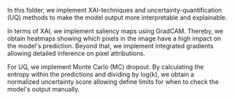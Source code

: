 In this folder, we implement XAI-techniques and uncertainty-quantification (UQ) methods to make the model output more interpretable and explainable. 

In terms of XAI, we implement saliency maps using GradCAM. Thereby, we obtain heatmaps showing which pixels in the image have a high impact on the model's prediction. 
Beyond that, we implement integrated gradients allowing detailed inference on pixel attributions. 

For UQ, we implement Monte Carlo (MC) dropout. By calculating the entropy within the predictions and dividing by log(k), 
we obtain a normalized uncertainty score allowing define limits for when to check the model's output manually. 
